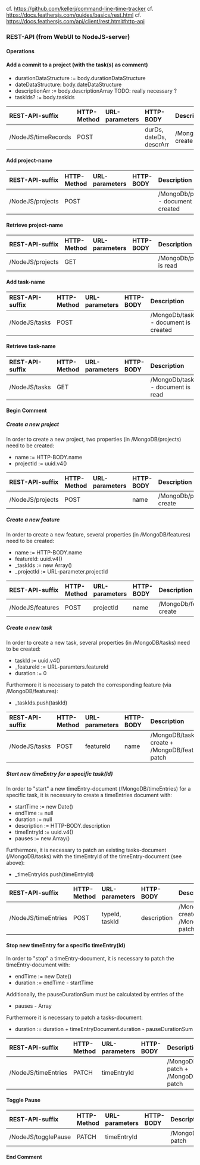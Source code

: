 cf. https://github.com/kellerj/command-line-time-tracker
cf. https://docs.feathersjs.com/guides/basics/rest.html
cf. https://docs.feathersjs.com/api/client/rest.html#http-api

### REST-API (from WebUI to NodeJS-server)

#### Operations

#### Add a commit to a project (with the task(s) as comment)

* durationDataStructure := body.durationDataStructure
* dateDataStructure: body.dateDataStructure
* descriptionArr := body.descriptionArray
TODO: really necessary ?
* taskIds? := body.taskIds

| REST-API-suffix    | HTTP-Method | URL-parameters | HTTP-BODY               | Description                                             | Resolves               |
|:-------------------|:------------|:---------------|:------------------------|:--------------------------------------------------------|:-----------------------|
| /NodeJS/timeRecords| POST        |                | durDs, dateDs, descrArr |  /MongoDb/timeRecords create                            |                        |

#### Add project-name

| REST-API-suffix    | HTTP-Method | URL-parameters | HTTP-BODY               | Description                                             | Resolves               |
|:-------------------|:------------|:---------------|:------------------------|:--------------------------------------------------------|:-----------------------|
| /NodeJS/projects   | POST        |                |                         |  /MongoDb/projects - document is created                |                        |

#### Retrieve project-name

| REST-API-suffix    | HTTP-Method | URL-parameters | HTTP-BODY               | Description                                             | Resolves               |
|:-------------------|:------------|:---------------|:------------------------|:--------------------------------------------------------|:-----------------------|
| /NodeJS/projects   | GET         |                |                         |  /MongoDb/projects is read                              |                        |

#### Add task-name

| REST-API-suffix    | HTTP-Method | URL-parameters | HTTP-BODY               | Description                                             | Resolves               |
|:-------------------|:------------|:---------------|:------------------------|:--------------------------------------------------------|:-----------------------|
| /NodeJS/tasks      | POST        |                |                         |  /MongoDb/tasks - document is created                   |                        |

#### Retrieve task-name

| REST-API-suffix    | HTTP-Method | URL-parameters | HTTP-BODY               | Description                                             | Resolves               |
|:-------------------|:------------|:---------------|:------------------------|:--------------------------------------------------------|:-----------------------|
| /NodeJS/tasks      | GET         |                |                         |  /MongoDb/tasks - document is read                      |                        |

#### Begin Comment

##### Create a new project

In order to create a new project, two properties (in /MongoDB/projects) need to be created:

* name := HTTP-BODY.name
* projectId := uuid.v4()

| REST-API-suffix    | HTTP-Method | URL-parameters | HTTP-BODY              | Description                                             | Resolves               |
|:-------------------|:------------|:---------------|:-----------------------|:--------------------------------------------------------|:-----------------------|
| /NodeJS/projects   | POST        |                | name                   | /MongoDb/projects create                                | projectId              |

##### Create a new feature

In order to create a new feature, several properties (in /MongoDB/features) need to be created:

* name := HTTP-BODY.name
* featureId: uuid.v4()
* _taskIds := new Array()
* _projectId := URL-parameter.projectId

| REST-API-suffix    | HTTP-Method | URL-parameters | HTTP-BODY              | Description                                             | Resolves               |
|:-------------------|:------------|:---------------|:-----------------------|:--------------------------------------------------------|:-----------------------|
| /NodeJS/features   | POST        | projectId      | name                   | /MongoDb/features create                                | featureId              |

##### Create a new task

In order to create a new task, several properties (in /MongoDB/tasks) need to be created:

* taskId := uuid.v4()
* _featureId := URL-paramters.featureId
* duration := 0

Furthermore it is necessary to patch the corresponding feature (via /MongoDB/features):

* _taskIds.push(taskId)

| REST-API-suffix    | HTTP-Method | URL-parameters | HTTP-BODY              | Description                                             | Resolves               |
|:-------------------|:------------|:---------------|:-----------------------|:--------------------------------------------------------|:-----------------------|
| /NodeJS/tasks      | POST        |  featureId     | name                   | /MongoDB/tasks create + /MongoDB/features patch         | taskId                 |

##### Start new timeEntry for a specific task(Id)

In order to "start" a new timeEntry-document (/MongoDB/timeEntries) for a specific task, it is necessary to create a timeEntries document with:

* startTime := new Date()
* endTime := null
* duration := null
* description := HTTP-BODY.description
* timeEntryId := uuid.v4()
* pauses := new Array()

Furthermore, it is necessary to patch an existing tasks-document (/MongoDB/tasks) with the timeEntryId of the timeEntry-document (see above):

* _timeEntryIds.push(timeEntryId)

| REST-API-suffix    | HTTP-Method | URL-parameters | HTTP-BODY              | Description                                             | Resolves               |
|:-------------------|:------------|:---------------|:-----------------------|:--------------------------------------------------------|:-----------------------|
| /NodeJS/timeEntries| POST        | typeId, taskId | description            | /MongoDb/timeEntries create + /MongoDb/tasks patch      | timeEntryId            |

#### Stop new timeEntry for a specific timeEntry(Id)

In order to "stop" a timeEntry-document, it is necessary to patch the timeEntry-document with:

* endTime := new Date()
* duration := endTime - startTime

Additionally, the pauseDurationSum must be calculated by entries of the

* pauses - Array

Furthermore it is necessary to patch a tasks-document:

* duration := duration + timeEntryDocument.duration - pauseDurationSum

| REST-API-suffix     | HTTP-Method | URL-parameters | HTTP-BODY              | Description                                             | Resolves               |
|:--------------------|:------------|:---------------|:-----------------------|:--------------------------------------------------------|:-----------------------|
| /NodeJS/timeEntries | PATCH       | timeEntryId    |                        | /MongoDb/timeEntries patch + /MongoDB/tasks patch       | duration               |

#### Toggle Pause

| REST-API-suffix     | HTTP-Method | URL-parameters | HTTP-BODY              | Description                                             | Resolves               |
|:--------------------|:------------|:---------------|:-----------------------|:--------------------------------------------------------|:-----------------------|
| /NodeJS/togglePause | PATCH       | timeEntryId    |                        | /MongoDb/timeEntries patch                              | pauseDuration          |

#### End Comment
